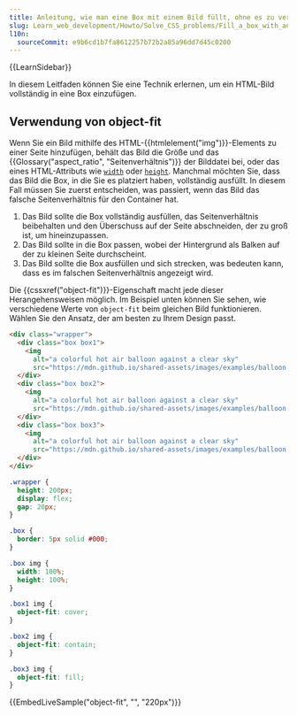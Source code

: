 ```yaml
---
title: Anleitung, wie man eine Box mit einem Bild füllt, ohne es zu verzerren
slug: Learn_web_development/Howto/Solve_CSS_problems/Fill_a_box_with_an_image
l10n:
  sourceCommit: e9b6cd1b7fa8612257b72b2a85a96dd7d45c0200
---
```


{{LearnSidebar}}

In diesem Leitfaden können Sie eine Technik erlernen, um ein HTML-Bild vollständig in eine Box einzufügen.

## Verwendung von object-fit

Wenn Sie ein Bild mithilfe des HTML-{{htmlelement("img")}}-Elements zu einer Seite hinzufügen, behält das Bild die Größe und das {{Glossary("aspect_ratio", "Seitenverhältnis")}} der Bilddatei bei, oder das eines HTML-Attributs wie [`width`](/de/docs/Web/HTML/Reference/Elements/img#width) oder [`height`](/de/docs/Web/HTML/Reference/Elements/img#height). Manchmal möchten Sie, dass das Bild die Box, in die Sie es platziert haben, vollständig ausfüllt. In diesem Fall müssen Sie zuerst entscheiden, was passiert, wenn das Bild das falsche Seitenverhältnis für den Container hat.

1. Das Bild sollte die Box vollständig ausfüllen, das Seitenverhältnis beibehalten und den Überschuss auf der Seite abschneiden, der zu groß ist, um hineinzupassen.
2. Das Bild sollte in die Box passen, wobei der Hintergrund als Balken auf der zu kleinen Seite durchscheint.
3. Das Bild sollte die Box ausfüllen und sich strecken, was bedeuten kann, dass es im falschen Seitenverhältnis angezeigt wird.

Die {{cssxref("object-fit")}}-Eigenschaft macht jede dieser Herangehensweisen möglich. Im Beispiel unten können Sie sehen, wie verschiedene Werte von `object-fit` beim gleichen Bild funktionieren. Wählen Sie den Ansatz, der am besten zu Ihrem Design passt.

```html live-sample___object-fit
<div class="wrapper">
  <div class="box box1">
    <img
      alt="a colorful hot air balloon against a clear sky"
      src="https://mdn.github.io/shared-assets/images/examples/balloon.jpg" />
  </div>
  <div class="box box2">
    <img
      alt="a colorful hot air balloon against a clear sky"
      src="https://mdn.github.io/shared-assets/images/examples/balloon.jpg" />
  </div>
  <div class="box box3">
    <img
      alt="a colorful hot air balloon against a clear sky"
      src="https://mdn.github.io/shared-assets/images/examples/balloon.jpg" />
  </div>
</div>
```

```css live-sample___object-fit
.wrapper {
  height: 200px;
  display: flex;
  gap: 20px;
}

.box {
  border: 5px solid #000;
}

.box img {
  width: 100%;
  height: 100%;
}

.box1 img {
  object-fit: cover;
}

.box2 img {
  object-fit: contain;
}

.box3 img {
  object-fit: fill;
}
```

{{EmbedLiveSample("object-fit", "", "220px")}}
